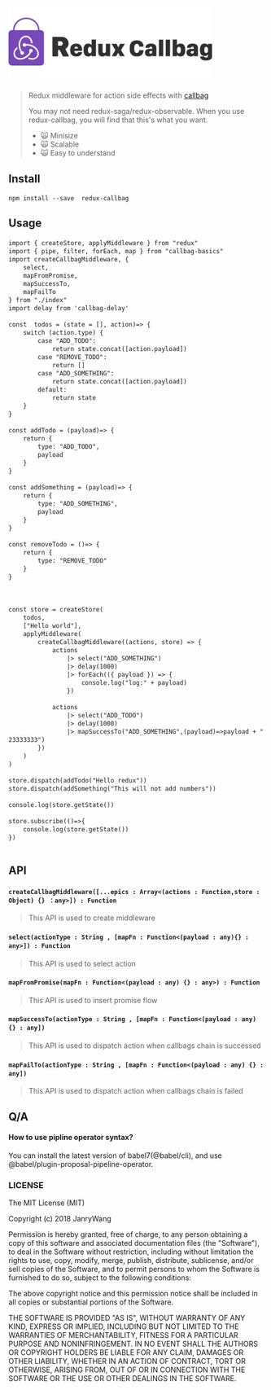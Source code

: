 # <img src="./logo.jpg" width="400">

> Redux middleware for action side effects with [callbag](https://github.com/callbag/callbag)
>
> You may not need redux-saga/redux-observable. When you use redux-callbag, you will find that this's what you want.
>
> - 🙀 Minisize
> - 🙀 Scalable
> - 🙀 Easy to understand



## Install

```
npm install --save  redux-callbag
```



## Usage

```
import { createStore, applyMiddleware } from "redux"
import { pipe, filter, forEach, map } from "callbag-basics"
import createCallbagMiddleware, {
    select,
    mapFromPromise,
    mapSuccessTo,
    mapFailTo
} from "./index"
import delay from 'callbag-delay'

const  todos = (state = [], action)=> {
    switch (action.type) {
        case "ADD_TODO":
            return state.concat([action.payload])
        case "REMOVE_TODO":
            return []
        case "ADD_SOMETHING":
            return state.concat([action.payload])
        default:
            return state
    }
}

const addTodo = (payload)=> {
    return {
        type: "ADD_TODO",
        payload
    }
}

const addSomething = (payload)=> {
    return {
        type: "ADD_SOMETHING",
        payload
    }
}

const removeTodo = ()=> {
    return {
        type: "REMOVE_TODO"
    }
}



const store = createStore(
    todos,
    ["Hello world"],
    applyMiddleware(
        createCallbagMiddleware((actions, store) => {
            actions
                |> select("ADD_SOMETHING")
                |> delay(1000)
                |> forEach(({ payload }) => {
                    console.log("log:" + payload)
                })

            actions
                |> select("ADD_TODO")
                |> delay(1000)
                |> mapSuccessTo("ADD_SOMETHING",(payload)=>payload + "  23333333")
        })
    )
)

store.dispatch(addTodo("Hello redux"))
store.dispatch(addSomething("This will not add numbers"))

console.log(store.getState())

store.subscribe(()=>{
    console.log(store.getState())
})


```



## API



#### `createCallbagMiddleware([...epics : Array<(actions : Function,store : Object) {} ：any>]) : Function`

> This API is used to create middleware



#### `select(actionType : String , [mapFn : Function<(payload : any){} : any>]) : Function`

> This API is used to select action



#### `mapFromPromise(mapFn : Function<(payload : any) {} : any>) : Function `

> This API is used to insert promise flow



#### `mapSuccessTo(actionType : String , [mapFn : Function<(payload : any) {} : any])`

> This API is used to dispatch action when callbags chain is successed



#### `mapFailTo(actionType : String , [mapFn : Function<(payload : any) {} : any])`

> This API is used to dispatch action when callbags chain is failed



## Q/A



#### How to use pipline operator syntax?

You can install the latest version of babel7(@babel/cli), and use @babel/plugin-proposal-pipeline-operator.



### LICENSE

The MIT License (MIT)

Copyright (c) 2018 JanryWang

Permission is hereby granted, free of charge, to any person obtaining a copy
of this software and associated documentation files (the "Software"), to deal
in the Software without restriction, including without limitation the rights
to use, copy, modify, merge, publish, distribute, sublicense, and/or sell
copies of the Software, and to permit persons to whom the Software is
furnished to do so, subject to the following conditions:

The above copyright notice and this permission notice shall be included in all
copies or substantial portions of the Software.

THE SOFTWARE IS PROVIDED "AS IS", WITHOUT WARRANTY OF ANY KIND, EXPRESS OR
IMPLIED, INCLUDING BUT NOT LIMITED TO THE WARRANTIES OF MERCHANTABILITY,
FITNESS FOR A PARTICULAR PURPOSE AND NONINFRINGEMENT. IN NO EVENT SHALL THE
AUTHORS OR COPYRIGHT HOLDERS BE LIABLE FOR ANY CLAIM, DAMAGES OR OTHER
LIABILITY, WHETHER IN AN ACTION OF CONTRACT, TORT OR OTHERWISE, ARISING FROM,
OUT OF OR IN CONNECTION WITH THE SOFTWARE OR THE USE OR OTHER DEALINGS IN THE
SOFTWARE.